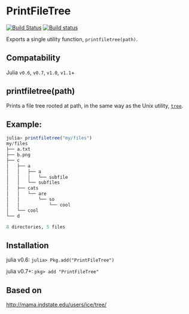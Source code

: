 # PrintFileTree

[![Build Status](https://travis-ci.org/NHDaly/PrintFileTree.jl.svg?branch=master)](https://travis-ci.org/NHDaly/PrintFileTree.jl)
[![Build status](https://ci.appveyor.com/api/projects/status/a2map67trmutdf6s?svg=true)](https://ci.appveyor.com/project/NHDaly/printfiletree-jl)


Exports a single utility function, `printfiletree(path)`.

## Compatability
Julia `v0.6`, `v0.7`, `v1.0`, `v1.1`+

## printfiletree(path)

Prints a file tree rooted at path, in the same way as the Unix utility, [`tree`](https://linux.die.net/man/1/tree).

## Example:
```julia
julia> printfiletree("my/files")
my/files
├── a.txt
├── b.png
├── c
│   ├── a
│   │   ├── a
│   │   │   └── subfile
│   │   └── subfiles
│   ├── cats
│   │   └── are
│   │       └── so
│   │           └── cool
│   └── cool
└── d

8 directories, 5 files
```

## Installation

julia v0.6: `julia> Pkg.add("PrintFileTree")`

julia v0.7+: `pkg> add "PrintFileTree"`


## Based on
http://mama.indstate.edu/users/ice/tree/
